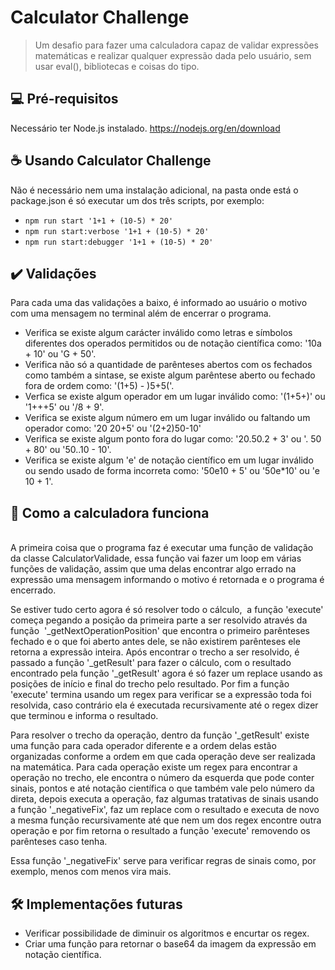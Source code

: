 # Calculator Challenge

> Um desafio para fazer uma calculadora capaz de validar expressões matemáticas e realizar qualquer expressão dada pelo usuário, sem usar eval(), bibliotecas e coisas do tipo.

## 💻 Pré-requisitos
Necessário ter Node.js instalado.
https://nodejs.org/en/download

## ☕ Usando Calculator Challenge
Não é necessário nem uma instalação adicional, na pasta onde está o package.json é só executar um dos três scripts, por exemplo:
* `npm run start '1+1 + (10-5) * 20'`
* `npm run start:verbose '1+1 + (10-5) * 20'`
* `npm run start:debugger '1+1 + (10-5) * 20'`

## ✔️ Validações

Para cada uma das validações a baixo, é informado ao usuário o motivo com uma mensagem no terminal além de encerrar o programa.
* Verifica se existe algum carácter inválido como letras e símbolos diferentes dos operados permitidos ou de notação científica como: '10a + 10' ou 'G + 50'.
* Verifica não só a quantidade de parênteses abertos com os fechados como também a sintase, se existe algum parêntese aberto ou fechado fora de ordem como: '(1+5) - )5+5('.
* Verfica se existe algum operador em um lugar inválido como: '(1+5+)' ou '1+++5' ou '/8 + 9'.
* Verifica se existe algum número em um lugar inválido ou faltando um operador como: '20 20+5' ou '(2+2)50-10'
* Verifica se existe algum ponto fora do lugar como: '20.50.2 + 3' ou '. 50 + 80' ou '50..10 - 10'.
* Verifica se existe algum 'e' de notação científico em um lugar inválido ou sendo usado de forma incorreta como: '50e10 + 5' ou '50e*10' ou 'e 10 + 1'.

## 🧩 Como a calculadora funciona

<br>A primeira coisa que o programa faz é executar uma função de validação da classe CalculatorValidade, essa função vai fazer um loop em várias funções de validação, assim que uma delas encontrar algo errado na expressão uma mensagem informando o motivo é retornada e o programa é encerrado.

Se estiver tudo certo agora é só resolver todo o cálculo,  a função 'execute' começa pegando a posição da primeira parte a ser resolvido através da função  '_getNextOperationPosition' que encontra o primeiro parênteses fechado e o que foi aberto antes dele, se não existirem parênteses ele retorna a expressão inteira. Após encontrar o trecho a ser resolvido, é passado a função '_getResult' para fazer o cálculo, com o resultado encontrado pela função '_getResult' agora é só fazer um replace usando as posições de início e final do trecho pelo resultado. Por fim a função 'execute' termina usando um regex para verificar se a expressão toda foi resolvida, caso contrário ela é executada recursivamente até o regex dizer que terminou e informa o resultado.

Para resolver o trecho da operação, dentro da função '_getResult' existe uma função para cada operador diferente e a ordem delas estão organizadas conforme a ordem em que cada operação deve ser realizada na matemática. Para cada operação existe um regex para encontrar a operação no trecho, ele encontra o número da esquerda que pode conter sinais, pontos e até notação científica o que também vale pelo número da direta, depois executa a operação, faz algumas tratativas de sinais usando a função '_negativeFix', faz um replace com o resultado e executa de novo a mesma função recursivamente até que nem um dos regex encontre outra operação e por fim retorna o resultado a função 'execute' removendo os parênteses caso tenha.

Essa função '_negativeFix' serve para verificar regras de sinais como, por exemplo, menos com menos vira mais.

## 🛠️ Implementações futuras
* Verificar possibilidade de diminuir os algoritmos e encurtar os regex.
* Criar uma função para retornar o base64 da imagem da expressão em notação científica.
